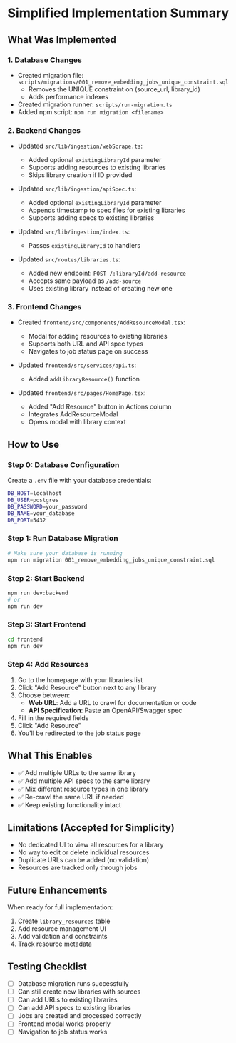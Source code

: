 # Simplified Implementation Summary

## What Was Implemented

### 1. Database Changes
- Created migration file: `scripts/migrations/001_remove_embedding_jobs_unique_constraint.sql`
  - Removes the UNIQUE constraint on (source_url, library_id) 
  - Adds performance indexes
- Created migration runner: `scripts/run-migration.ts`
- Added npm script: `npm run migration <filename>`

### 2. Backend Changes
- Updated `src/lib/ingestion/webScrape.ts`:
  - Added optional `existingLibraryId` parameter
  - Supports adding resources to existing libraries
  - Skips library creation if ID provided
  
- Updated `src/lib/ingestion/apiSpec.ts`:
  - Added optional `existingLibraryId` parameter
  - Appends timestamp to spec files for existing libraries
  - Supports adding specs to existing libraries

- Updated `src/lib/ingestion/index.ts`:
  - Passes `existingLibraryId` to handlers

- Updated `src/routes/libraries.ts`:
  - Added new endpoint: `POST /:libraryId/add-resource`
  - Accepts same payload as `/add-source`
  - Uses existing library instead of creating new one

### 3. Frontend Changes
- Created `frontend/src/components/AddResourceModal.tsx`:
  - Modal for adding resources to existing libraries
  - Supports both URL and API spec types
  - Navigates to job status page on success

- Updated `frontend/src/services/api.ts`:
  - Added `addLibraryResource()` function

- Updated `frontend/src/pages/HomePage.tsx`:
  - Added "Add Resource" button in Actions column
  - Integrates AddResourceModal
  - Opens modal with library context

## How to Use

### Step 0: Database Configuration
Create a `.env` file with your database credentials:
```bash
DB_HOST=localhost
DB_USER=postgres
DB_PASSWORD=your_password
DB_NAME=your_database
DB_PORT=5432
```

### Step 1: Run Database Migration
```bash
# Make sure your database is running
npm run migration 001_remove_embedding_jobs_unique_constraint.sql
```

### Step 2: Start Backend
```bash
npm run dev:backend
# or
npm run dev
```

### Step 3: Start Frontend
```bash
cd frontend
npm run dev
```

### Step 4: Add Resources
1. Go to the homepage with your libraries list
2. Click "Add Resource" button next to any library
3. Choose between:
   - **Web URL**: Add a URL to crawl for documentation or code
   - **API Specification**: Paste an OpenAPI/Swagger spec
4. Fill in the required fields
5. Click "Add Resource"
6. You'll be redirected to the job status page

## What This Enables

- ✅ Add multiple URLs to the same library
- ✅ Add multiple API specs to the same library  
- ✅ Mix different resource types in one library
- ✅ Re-crawl the same URL if needed
- ✅ Keep existing functionality intact

## Limitations (Accepted for Simplicity)

- No dedicated UI to view all resources for a library
- No way to edit or delete individual resources
- Duplicate URLs can be added (no validation)
- Resources are tracked only through jobs

## Future Enhancements

When ready for full implementation:
1. Create `library_resources` table
2. Add resource management UI
3. Add validation and constraints
4. Track resource metadata

## Testing Checklist

- [ ] Database migration runs successfully
- [ ] Can still create new libraries with sources
- [ ] Can add URLs to existing libraries
- [ ] Can add API specs to existing libraries
- [ ] Jobs are created and processed correctly
- [ ] Frontend modal works properly
- [ ] Navigation to job status works